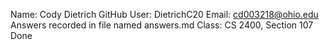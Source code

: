 Name: Cody Dietrich
GitHub User: DietrichC20
Email: cd003218@ohio.edu
    Answers recorded in file named answers.md
Class: CS 2400, Section 107
Done